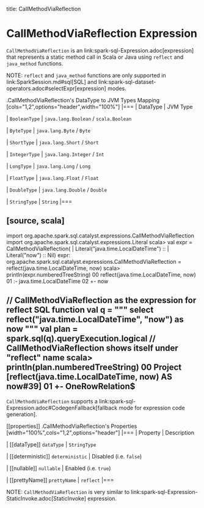 title: CallMethodViaReflection

# CallMethodViaReflection Expression

`CallMethodViaReflection` is an link:spark-sql-Expression.adoc[expression] that represents a static method call in Scala or Java using `reflect` and `java_method` functions.

NOTE: `reflect` and `java_method` functions are only supported in link:SparkSession.md#sql[SQL] and link:spark-sql-dataset-operators.adoc#selectExpr[expression] modes.

.CallMethodViaReflection's DataType to JVM Types Mapping
[cols="1,2",options="header",width="100%"]
|===
| DataType
| JVM Type

| `BooleanType`
| `java.lang.Boolean` / `scala.Boolean`

| `ByteType`
| `java.lang.Byte` / `Byte`

| `ShortType`
| `java.lang.Short` / `Short`

| `IntegerType`
| `java.lang.Integer` / `Int`

| `LongType`
| `java.lang.Long` / `Long`

| `FloatType`
| `java.lang.Float` / `Float`

| `DoubleType`
| `java.lang.Double` / `Double`

| `StringType`
| `String`
|===

[source, scala]
----
import org.apache.spark.sql.catalyst.expressions.CallMethodViaReflection
import org.apache.spark.sql.catalyst.expressions.Literal
scala> val expr = CallMethodViaReflection(
     |   Literal("java.time.LocalDateTime") ::
     |   Literal("now") :: Nil)
expr: org.apache.spark.sql.catalyst.expressions.CallMethodViaReflection = reflect(java.time.LocalDateTime, now)
scala> println(expr.numberedTreeString)
00 reflect(java.time.LocalDateTime, now)
01 :- java.time.LocalDateTime
02 +- now

// CallMethodViaReflection as the expression for reflect SQL function
val q = """
  select reflect("java.time.LocalDateTime", "now") as now
  """
val plan = spark.sql(q).queryExecution.logical
// CallMethodViaReflection shows itself under "reflect" name
scala> println(plan.numberedTreeString)
00 Project [reflect(java.time.LocalDateTime, now) AS now#39]
01 +- OneRowRelation$
----

`CallMethodViaReflection` supports a link:spark-sql-Expression.adoc#CodegenFallback[fallback mode for expression code generation].

[[properties]]
.CallMethodViaReflection's Properties
[width="100%",cols="1,2",options="header"]
|===
| Property
| Description

| [[dataType]] `dataType`
| `StringType`

| [[deterministic]] `deterministic`
| Disabled (i.e. `false`)

| [[nullable]] `nullable`
| Enabled (i.e. `true`)

| [[prettyName]] `prettyName`
| `reflect`
|===

NOTE: `CallMethodViaReflection` is very similar to link:spark-sql-Expression-StaticInvoke.adoc[StaticInvoke] expression.
